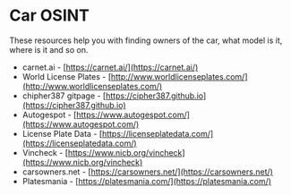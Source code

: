 # Car OSINT

These resources help you with finding owners of the car, what model is it, where is it and so on.

* carnet.ai - [https://carnet.ai/](https://carnet.ai/)
* World License Plates - [http://www.worldlicenseplates.com/](http://www.worldlicenseplates.com/)
* chipher387 gitpage - [https://cipher387.github.io](https://cipher387.github.io)
* Autogespot - [https://www.autogespot.com/](https://www.autogespot.com/)
* License Plate Data - [https://licenseplatedata.com/](https://licenseplatedata.com/)
* Vincheck - [https://www.nicb.org/vincheck](https://www.nicb.org/vincheck)
* carsowners.net - [https://carsowners.net/](https://carsowners.net/)
* Platesmania - [https://platesmania.com/](https://platesmania.com/)
